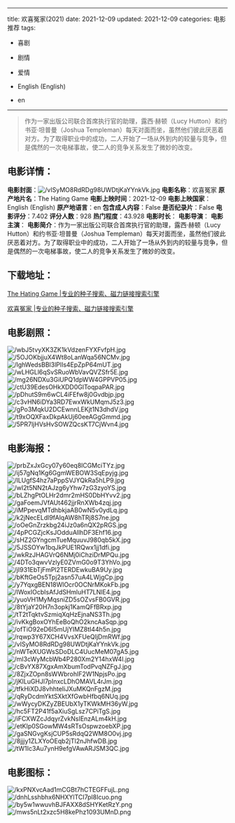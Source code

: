 
---
title: 欢喜冤家(2021)
date: 2021-12-09
updated: 2021-12-09
categories: 电影推荐
tags:
- 喜剧
- 剧情
- 爱情

- English (English)
- en
---


> 作为一家出版公司联合首席执行官的助理，露西·赫顿（Lucy Hutton）和约书亚·坦普曼（Joshua Templeman）每天对面而坐，虽然他们彼此厌恶着对方。为了取得职业中的成功，二人开始了一场从外到内的较量与竞争，但是偶然的一次电梯事故，使二人的竞争关系发生了微妙的改变。

## **电影详情**：

**电影封面**：<img src="https://image.tmdb.org/t/p/w200/vISyMO8RdRDg98UWDtjKaYYnkVk.jpg" alt="/vISyMO8RdRDg98UWDtjKaYYnkVk.jpg" title="/vISyMO8RdRDg98UWDtjKaYYnkVk.jpg">
**电影名称**：欢喜冤家
**原产地片名**：The Hating Game
**电影上映时间**：2021-12-09
**电影上映国家**：English (English)
**原产地语言**：en
**包含成人内容**：False
**是否纪录片**：False
**电影评分**：7.402
**评分人数**：928
**热门程度**：43.928
**电影时长**：
**电影导演**：
**电影主演**：
**电影简介**：作为一家出版公司联合首席执行官的助理，露西·赫顿（Lucy Hutton）和约书亚·坦普曼（Joshua Templeman）每天对面而坐，虽然他们彼此厌恶着对方。为了取得职业中的成功，二人开始了一场从外到内的较量与竞争，但是偶然的一次电梯事故，使二人的竞争关系发生了微妙的改变。

## **下载地址**：
[The Hating Game |专业的种子搜索、磁力链接搜索引擎](https://movie.amd794.com:2083/?search=The%20Hating%20Game&ordering=&mode=match_phrase&page_size=10&page=1)

[欢喜冤家 |专业的种子搜索、磁力链接搜索引擎](https://movie.amd794.com:2083/?search=%E6%AC%A2%E5%96%9C%E5%86%A4%E5%AE%B6&ordering=&mode=match_phrase&page_size=10&page=1)
 

## **电影剧照**：
<img src="https://image.tmdb.org/t/p/original/wbJ5tvyXK3ZK1kVdzenFYXFvfpH.jpg" alt="/wbJ5tvyXK3ZK1kVdzenFYXFvfpH.jpg" title="/wbJ5tvyXK3ZK1kVdzenFYXFvfpH.jpg"><img src="https://image.tmdb.org/t/p/original/5OJOKbjjuX4Wt8oLanWqa56NCMv.jpg" alt="/5OJOKbjjuX4Wt8oLanWqa56NCMv.jpg" title="/5OJOKbjjuX4Wt8oLanWqa56NCMv.jpg"><img src="https://image.tmdb.org/t/p/original/lghWedsBBl3lPlIs4EpZpP64mUT.jpg" alt="/lghWedsBBl3lPlIs4EpZpP64mUT.jpg" title="/lghWedsBBl3lPlIs4EpZpP64mUT.jpg"><img src="https://image.tmdb.org/t/p/original/wLHGLl6qSvSRuoWbVavQVZSfr5E.jpg" alt="/wLHGLl6qSvSRuoWbVavQVZSfr5E.jpg" title="/wLHGLl6qSvSRuoWbVavQVZSfr5E.jpg"><img src="https://image.tmdb.org/t/p/original/mg26NDXu3GiUPQ1dpWW4GPPVP05.jpg" alt="/mg26NDXu3GiUPQ1dpWW4GPPVP05.jpg" title="/mg26NDXu3GiUPQ1dpWW4GPPVP05.jpg"><img src="https://image.tmdb.org/t/p/original/ctU39EdesOHkXDD0GlToqpaPAR.jpg" alt="/ctU39EdesOHkXDD0GlToqpaPAR.jpg" title="/ctU39EdesOHkXDD0GlToqpaPAR.jpg"><img src="https://image.tmdb.org/t/p/original/pDhutS9m6wCL4iFEfw8j0Gvdbjp.jpg" alt="/pDhutS9m6wCL4iFEfw8j0Gvdbjp.jpg" title="/pDhutS9m6wCL4iFEfw8j0Gvdbjp.jpg"><img src="https://image.tmdb.org/t/p/original/c3vHN6iDYa3RD7EwxWkUMqmJ5z3.jpg" alt="/c3vHN6iDYa3RD7EwxWkUMqmJ5z3.jpg" title="/c3vHN6iDYa3RD7EwxWkUMqmJ5z3.jpg"><img src="https://image.tmdb.org/t/p/original/gPo3MqkU2DCEwnnLEKjt1N3dhdV.jpg" alt="/gPo3MqkU2DCEwnnLEKjt1N3dhdV.jpg" title="/gPo3MqkU2DCEwnnLEKjt1N3dhdV.jpg"><img src="https://image.tmdb.org/t/p/original/t9xOQXFaxDkpAkUj60eeAGgGmmd.jpg" alt="/t9xOQXFaxDkpAkUj60eeAGgGmmd.jpg" title="/t9xOQXFaxDkpAkUj60eeAGgGmmd.jpg"><img src="https://image.tmdb.org/t/p/original/5PR7ljHVsHvSOWZQcsKT7CjWvn4.jpg" alt="/5PR7ljHVsHvSOWZQcsKT7CjWvn4.jpg" title="/5PR7ljHVsHvSOWZQcsKT7CjWvn4.jpg">

## **电影海报**：
<img src="https://image.tmdb.org/t/p/original/prbZxJxGcy07y60eq8lCGMciTYz.jpg" alt="/prbZxJxGcy07y60eq8lCGMciTYz.jpg" title="/prbZxJxGcy07y60eq8lCGMciTYz.jpg"><img src="https://image.tmdb.org/t/p/original/ij57gNq1Kg6GgmWEBOW3SqEpyjg.jpg" alt="/ij57gNq1Kg6GgmWEBOW3SqEpyjg.jpg" title="/ij57gNq1Kg6GgmWEBOW3SqEpyjg.jpg"><img src="https://image.tmdb.org/t/p/original/lLUgfS4hz7aPppSVJYQkRa5hLP9.jpg" alt="/lLUgfS4hz7aPppSVJYQkRa5hLP9.jpg" title="/lLUgfS4hz7aPppSVJYQkRa5hLP9.jpg"><img src="https://image.tmdb.org/t/p/original/wI2t5NN2tAJzg6yYhw7zG3zyoYS.jpg" alt="/wI2t5NN2tAJzg6yYhw7zG3zyoYS.jpg" title="/wI2t5NN2tAJzg6yYhw7zG3zyoYS.jpg"><img src="https://image.tmdb.org/t/p/original/bLZhgPtOLHr2dmr2mHS0DbHYvv2.jpg" alt="/bLZhgPtOLHr2dmr2mHS0DbHYvv2.jpg" title="/bLZhgPtOLHr2dmr2mHS0DbHYvv2.jpg"><img src="https://image.tmdb.org/t/p/original/gaFoemJVfAUt462jjrRnXWb4zqj.jpg" alt="/gaFoemJVfAUt462jjrRnXWb4zqj.jpg" title="/gaFoemJVfAUt462jjrRnXWb4zqj.jpg"><img src="https://image.tmdb.org/t/p/original/iMPpevqMTdhbkjaAB0wN5v0ydLq.jpg" alt="/iMPpevqMTdhbkjaAB0wN5v0ydLq.jpg" title="/iMPpevqMTdhbkjaAB0wN5v0ydLq.jpg"><img src="https://image.tmdb.org/t/p/original/k2jNecELdl9fAlqAW8hTRj8S7ne.jpg" alt="/k2jNecELdl9fAlqAW8hTRj8S7ne.jpg" title="/k2jNecELdl9fAlqAW8hTRj8S7ne.jpg"><img src="https://image.tmdb.org/t/p/original/oOeGnZrzkbg24iJz0a6nQX2pRGS.jpg" alt="/oOeGnZrzkbg24iJz0a6nQX2pRGS.jpg" title="/oOeGnZrzkbg24iJz0a6nQX2pRGS.jpg"><img src="https://image.tmdb.org/t/p/original/4pPCGZjcKsJOdduAllhDF3Ehf16.jpg" alt="/4pPCGZjcKsJOdduAllhDF3Ehf16.jpg" title="/4pPCGZjcKsJOdduAllhDF3Ehf16.jpg"><img src="https://image.tmdb.org/t/p/original/sHZ2GYngcmTueMquuvJ980qb5kX.jpg" alt="/sHZ2GYngcmTueMquuvJ980qb5kX.jpg" title="/sHZ2GYngcmTueMquuvJ980qb5kX.jpg"><img src="https://image.tmdb.org/t/p/original/5JSSOYw1bqJkPUE1RQwx1jj1dfi.jpg" alt="/5JSSOYw1bqJkPUE1RQwx1jj1dfi.jpg" title="/5JSSOYw1bqJkPUE1RQwx1jj1dfi.jpg"><img src="https://image.tmdb.org/t/p/original/wkRzJHAGVrQ6NMj0iChziDrMPQu.jpg" alt="/wkRzJHAGVrQ6NMj0iChziDrMPQu.jpg" title="/wkRzJHAGVrQ6NMj0iChziDrMPQu.jpg"><img src="https://image.tmdb.org/t/p/original/4DTo3qwvVzlyE0ZVmG0o9T3YhVo.jpg" alt="/4DTo3qwvVzlyE0ZVmG0o9T3YhVo.jpg" title="/4DTo3qwvVzlyE0ZVmG0o9T3YhVo.jpg"><img src="https://image.tmdb.org/t/p/original/jI931EbTjFmPl2TERDEwkuBA9Uy.jpg" alt="/jI931EbTjFmPl2TERDEwkuBA9Uy.jpg" title="/jI931EbTjFmPl2TERDEwkuBA9Uy.jpg"><img src="https://image.tmdb.org/t/p/original/bKftGeOs5Tpj2asn57uA4LWjgCp.jpg" alt="/bKftGeOs5Tpj2asn57uA4LWjgCp.jpg" title="/bKftGeOs5Tpj2asn57uA4LWjgCp.jpg"><img src="https://image.tmdb.org/t/p/original/y7YqxgBEN18WlOcr0OCNrMKokFb.jpg" alt="/y7YqxgBEN18WlOcr0OCNrMKokFb.jpg" title="/y7YqxgBEN18WlOcr0OCNrMKokFb.jpg"><img src="https://image.tmdb.org/t/p/original/lWoxIOcbIsAfJdSHmluHT7LNlE4.jpg" alt="/lWoxIOcbIsAfJdSHmluHT7LNlE4.jpg" title="/lWoxIOcbIsAfJdSHmluHT7LNlE4.jpg"><img src="https://image.tmdb.org/t/p/original/yuoVH1MyMqsniZD5sOZvsFB0GVR.jpg" alt="/yuoVH1MyMqsniZD5sOZvsFB0GVR.jpg" title="/yuoVH1MyMqsniZD5sOZvsFB0GVR.jpg"><img src="https://image.tmdb.org/t/p/original/8tYjaY20H7n3opkj1KamQFfBRxp.jpg" alt="/8tYjaY20H7n3opkj1KamQFfBRxp.jpg" title="/8tYjaY20H7n3opkj1KamQFfBRxp.jpg"><img src="https://image.tmdb.org/t/p/original/tT2tTqktvSzmiqXqHzEjnaNS3Th.jpg" alt="/tT2tTqktvSzmiqXqHzEjnaNS3Th.jpg" title="/tT2tTqktvSzmiqXqHzEjnaNS3Th.jpg"><img src="https://image.tmdb.org/t/p/original/ivKkgBoxOYhEeBoQhO2kncAaSqp.jpg" alt="/ivKkgBoxOYhEeBoQhO2kncAaSqp.jpg" title="/ivKkgBoxOYhEeBoQhO2kncAaSqp.jpg"><img src="https://image.tmdb.org/t/p/original/ofTiO92eD6I5mUjYIMZ8tI44h5n.jpg" alt="/ofTiO92eD6I5mUjYIMZ8tI44h5n.jpg" title="/ofTiO92eD6I5mUjYIMZ8tI44h5n.jpg"><img src="https://image.tmdb.org/t/p/original/rqwp3Y67XCH4VvsXFUeQIjDmRWf.jpg" alt="/rqwp3Y67XCH4VvsXFUeQIjDmRWf.jpg" title="/rqwp3Y67XCH4VvsXFUeQIjDmRWf.jpg"><img src="https://image.tmdb.org/t/p/original/vISyMO8RdRDg98UWDtjKaYYnkVk.jpg" alt="/vISyMO8RdRDg98UWDtjKaYYnkVk.jpg" title="/vISyMO8RdRDg98UWDtjKaYYnkVk.jpg"><img src="https://image.tmdb.org/t/p/original/nWTeXUGWsSDoDLC4UucMeM07gA5.jpg" alt="/nWTeXUGWsSDoDLC4UucMeM07gA5.jpg" title="/nWTeXUGWsSDoDLC4UucMeM07gA5.jpg"><img src="https://image.tmdb.org/t/p/original/mI3cWyMcbWb4P280Xm2Y14hxW4I.jpg" alt="/mI3cWyMcbWb4P280Xm2Y14hxW4I.jpg" title="/mI3cWyMcbWb4P280Xm2Y14hxW4I.jpg"><img src="https://image.tmdb.org/t/p/original/cBvYX87XgxAmXbumTodPvqNZFgJ.jpg" alt="/cBvYX87XgxAmXbumTodPvqNZFgJ.jpg" title="/cBvYX87XgxAmXbumTodPvqNZFgJ.jpg"><img src="https://image.tmdb.org/t/p/original/8ZjxZOpn8sWWbrohIF2W1NpjsPo.jpg" alt="/8ZjxZOpn8sWWbrohIF2W1NpjsPo.jpg" title="/8ZjxZOpn8sWWbrohIF2W1NpjsPo.jpg"><img src="https://image.tmdb.org/t/p/original/jKlLuGHJl7pInxcLDhOMAVL4rJm.jpg" alt="/jKlLuGHJl7pInxcLDhOMAVL4rJm.jpg" title="/jKlLuGHJl7pInxcLDhOMAVL4rJm.jpg"><img src="https://image.tmdb.org/t/p/original/tfkHiXDJ8vhhteIiJXuMKQnFgzM.jpg" alt="/tfkHiXDJ8vhhteIiJXuMKQnFgzM.jpg" title="/tfkHiXDJ8vhhteIiJXuMKQnFgzM.jpg"><img src="https://image.tmdb.org/t/p/original/qRyDcdmYktSXktXfGwbHfbq6NUq.jpg" alt="/qRyDcdmYktSXktXfGwbHfbq6NUq.jpg" title="/qRyDcdmYktSXktXfGwbHfbq6NUq.jpg"><img src="https://image.tmdb.org/t/p/original/wWycyDKZyZBEUbX1yTKWkMH36yW.jpg" alt="/wWycyDKZyZBEUbX1yTKWkMH36yW.jpg" title="/wWycyDKZyZBEUbX1yTKWkMH36yW.jpg"><img src="https://image.tmdb.org/t/p/original/hc5FT2P41f5aXiuSgLsz7CPiTgS.jpg" alt="/hc5FT2P41f5aXiuSgLsz7CPiTgS.jpg" title="/hc5FT2P41f5aXiuSgLsz7CPiTgS.jpg"><img src="https://image.tmdb.org/t/p/original/iFCXWZcJdqyrZvkNsIEnzALm4kH.jpg" alt="/iFCXWZcJdqyrZvkNsIEnzALm4kH.jpg" title="/iFCXWZcJdqyrZvkNsIEnzALm4kH.jpg"><img src="https://image.tmdb.org/t/p/original/etKIp0SGowMW4sRTsOspwzoebXP.jpg" alt="/etKIp0SGowMW4sRTsOspwzoebXP.jpg" title="/etKIp0SGowMW4sRTsOspwzoebXP.jpg"><img src="https://image.tmdb.org/t/p/original/gaSNGvgKsjCUP5sRdqQ2WM8O0vj.jpg" alt="/gaSNGvgKsjCUP5sRdqQ2WM8O0vj.jpg" title="/gaSNGvgKsjCUP5sRdqQ2WM8O0vj.jpg"><img src="https://image.tmdb.org/t/p/original/8jjjy1ZLXYoOEqb2jTl2nJhfwDB.jpg" alt="/8jjjy1ZLXYoOEqb2jTl2nJhfwDB.jpg" title="/8jjjy1ZLXYoOEqb2jTl2nJhfwDB.jpg"><img src="https://image.tmdb.org/t/p/original/tW1Ic3Au7ynH9efgVAwARJSM3QC.jpg" alt="/tW1Ic3Au7ynH9efgVAwARJSM3QC.jpg" title="/tW1Ic3Au7ynH9efgVAwARJSM3QC.jpg">

## **电影图标**：
<img src="https://image.tmdb.org/t/p/original/kxPNXvcAad1mCGBt7hCTEGFFujL.png" alt="/kxPNXvcAad1mCGBt7hCTEGFFujL.png" title="/kxPNXvcAad1mCGBt7hCTEGFFujL.png"><img src="https://image.tmdb.org/t/p/original/dnhLsshbhx6NHXYlTCI7pl8Icuo.png" alt="/dnhLsshbhx6NHXYlTCI7pl8Icuo.png" title="/dnhLsshbhx6NHXYlTCI7pl8Icuo.png"><img src="https://image.tmdb.org/t/p/original/by5w1wwuvhBJFAXX8dSHYKetRzY.png" alt="/by5w1wwuvhBJFAXX8dSHYKetRzY.png" title="/by5w1wwuvhBJFAXX8dSHYKetRzY.png"><img src="https://image.tmdb.org/t/p/original/mws5nLt2xzc5H8kePhz1093UMnD.png" alt="/mws5nLt2xzc5H8kePhz1093UMnD.png" title="/mws5nLt2xzc5H8kePhz1093UMnD.png">
